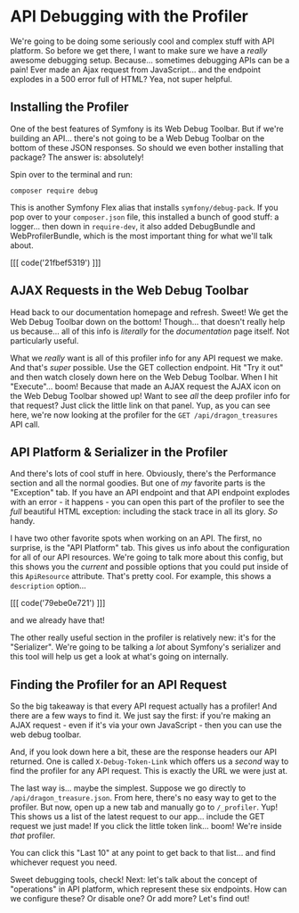# API Debugging with the Profiler

We're going to be doing some seriously cool and complex stuff with API platform.
So before we get there, I want to make sure we have a *really* awesome debugging
setup. Because... sometimes debugging APIs can be a pain! Ever made an Ajax request
from JavaScript... and the endpoint explodes in a 500 error full of HTML? Yea,
not super helpful.

## Installing the Profiler

One of the best features of Symfony is its Web Debug Toolbar. But if we're building
an API... there's not going to be a Web Debug Toolbar on the bottom of these JSON
responses. So should we even bother installing that package? The answer is: absolutely!

Spin over to the terminal and run:

```terminal
composer require debug
```

This is another Symfony Flex alias that installs `symfony/debug-pack`. If you pop
over to your `composer.json` file, this installed a bunch of good stuff: a
logger... then down in `require-dev`, it also added DebugBundle
and WebProfilerBundle, which is the most important thing for what we'll talk about.

[[[ code('21fbef5319') ]]]

## AJAX Requests in the Web Debug Toolbar

Head back to our documentation homepage and refresh. Sweet! We get the Web
Debug Toolbar down on the bottom! Though... that doesn't really help us because...
all of this info is *literally* for the *documentation* page itself. Not particularly
useful.

What we *really* want is all of this profiler info for any API request we make.
And that's *super* possible. Use the GET collection endpoint. Hit "Try it out" and
then watch closely down here on the Web Debug Toolbar. When I hit "Execute"... boom!
Because that made an AJAX request the AJAX icon on the Web Debug Toolbar showed
up! Want to see *all* the deep profiler info for that request? Just click the little
link on that panel. Yup, as you can see here, we're now looking at the profiler
for the `GET /api/dragon_treasures` API call.

## API Platform & Serializer in the Profiler

And there's lots of cool stuff in here. Obviously, there's the Performance section
and all the normal goodies. But one of *my* favorite parts is the "Exception" tab.
If you have an API endpoint and that API endpoint explodes with an error - it
happens - you can open this part of the profiler to see the *full* beautiful HTML
exception: including the stack trace in all its glory. *So* handy.

I have two other favorite spots when working on an API. The first,
no surprise, is the "API Platform" tab. This gives us info about the configuration
for all of our API resources. We're going to talk more about this config, but this
shows you the *current* and possible options that you could put inside of this
`ApiResource` attribute. That's pretty cool. For example, this shows a `description`
option... 

[[[ code('79ebe0e721') ]]]

and we already have that!

The other really useful section in the profiler is relatively new: it's for
the "Serializer". We're going to be talking a *lot* about Symfony's serializer and
this tool will help us get a look at what's going on internally.

## Finding the Profiler for an API Request

So the big takeaway is that every API request actually has a profiler! And there
are a few ways to find it. We just say the first: if you're making an AJAX
request - even if it's via your own JavaScript - then you can use the web
debug toolbar.

And, if you look down here a bit, these are the response headers our API returned. One
is called `X-Debug-Token-Link` which offers us a *second* way to find the profiler
for any API request. This is exactly the URL we were just at.

The last way is... maybe the simplest. Suppose we go directly
to `/api/dragon_treasure.json`. From here, there's no easy way to get to the
profiler. But now, open up a new tab and manually go to `/_profiler`. Yup! This
shows us a list of the latest request to our app... include the GET request we just
made! If you click the little token link... boom! We're inside *that* profiler.

You can click this "Last 10" at any point to get back to that list... and
find whichever request you need.

Sweet debugging tools, check! Next: let's talk about the concept of "operations"
in API platform, which represent these six endpoints. How can we configure these?
Or disable one? Or add more? Let's find out!
